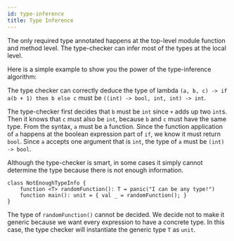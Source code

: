 ```yaml
---
id: type-inference
title: Type Inference
---
```


The only required type annotated happens at the top-level module function and method level. The
type-checker can infer most of the types at the local level.

Here is a simple example to show you the power of the type-inference algorithm:

The type checker can correctly deduce the type of lambda `(a, b, c) -> if a(b + 1) then b else c`
must be `((int) -> bool, int, int) -> int`.

The type-checker first decides that `b` must be `int` since `+` adds up two `int`s. Then it knows
that `c` must also be `int`, because `b` and `c` must have the same type. From the syntax, `a` must
be a function. Since the function application of `a` happens at the boolean expression part of `if`,
we know it must return `bool`. Since `a` accepts one argument that is `int`, the type of `a` must
be `(int) -> bool`.

Although the type-checker is smart, in some cases it simply cannot determine the type because there
is not enough information.

```samlang
class NotEnoughTypeInfo {
    function <T> randomFunction(): T = panic("I can be any type!")
    function main(): unit = { val _ = randomFunction(); }
}
```

The type of `randomFunction()` cannot be decided. We decide not to make it generic because we want
every expression to have a concrete type. In this case, the type checker will instantiate the
generic type `T` as `unit`.
